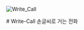 <p align='center'>

![Write_Call](https://user-images.githubusercontent.com/59414764/114134492-ce1f9680-9942-11eb-99e0-bb6a51a8bd0b.gif)

</p>
# Write-Call
손글씨로 거는 전화
